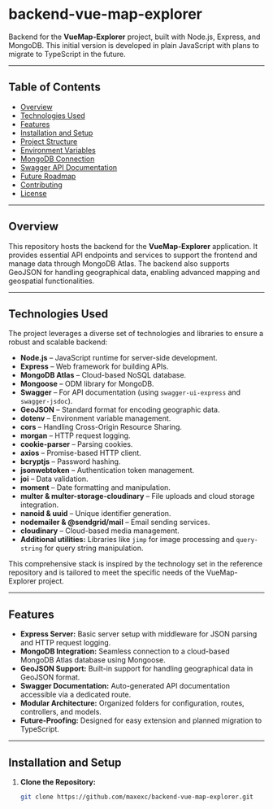 # backend-vue-map-explorer

Backend for the **VueMap-Explorer** project, built with Node.js, Express, and MongoDB. This initial version is developed in plain JavaScript with plans to migrate to TypeScript in the future.

---

## Table of Contents

- [Overview](#overview)
- [Technologies Used](#technologies-used)
- [Features](#features)
- [Installation and Setup](#installation-and-setup)
- [Project Structure](#project-structure)
- [Environment Variables](#environment-variables)
- [MongoDB Connection](#mongodb-connection)
- [Swagger API Documentation](#swagger-api-documentation)
- [Future Roadmap](#future-roadmap)
- [Contributing](#contributing)
- [License](#license)

---

## Overview

This repository hosts the backend for the **VueMap-Explorer** application. It provides essential API endpoints and services to support the frontend and manage data through MongoDB Atlas. The backend also supports GeoJSON for handling geographical data, enabling advanced mapping and geospatial functionalities.

---

## Technologies Used

The project leverages a diverse set of technologies and libraries to ensure a robust and scalable backend:

- **Node.js** – JavaScript runtime for server-side development.
- **Express** – Web framework for building APIs.
- **MongoDB Atlas** – Cloud-based NoSQL database.
- **Mongoose** – ODM library for MongoDB.
- **Swagger** – For API documentation (using `swagger-ui-express` and `swagger-jsdoc`).
- **GeoJSON** – Standard format for encoding geographic data.
- **dotenv** – Environment variable management.
- **cors** – Handling Cross-Origin Resource Sharing.
- **morgan** – HTTP request logging.
- **cookie-parser** – Parsing cookies.
- **axios** – Promise-based HTTP client.
- **bcryptjs** – Password hashing.
- **jsonwebtoken** – Authentication token management.
- **joi** – Data validation.
- **moment** – Date formatting and manipulation.
- **multer & multer-storage-cloudinary** – File uploads and cloud storage integration.
- **nanoid & uuid** – Unique identifier generation.
- **nodemailer & @sendgrid/mail** – Email sending services.
- **cloudinary** – Cloud-based media management.
- **Additional utilities:** Libraries like `jimp` for image processing and `query-string` for query string manipulation.

This comprehensive stack is inspired by the technology set in the reference repository and is tailored to meet the specific needs of the VueMap-Explorer project.

---

## Features

- **Express Server:** Basic server setup with middleware for JSON parsing and HTTP request logging.
- **MongoDB Integration:** Seamless connection to a cloud-based MongoDB Atlas database using Mongoose.
- **GeoJSON Support:** Built-in support for handling geographical data in GeoJSON format.
- **Swagger Documentation:** Auto-generated API documentation accessible via a dedicated route.
- **Modular Architecture:** Organized folders for configuration, routes, controllers, and models.
- **Future-Proofing:** Designed for easy extension and planned migration to TypeScript.

---

## Installation and Setup

1. **Clone the Repository:**

   ```bash
   git clone https://github.com/maxexc/backend-vue-map-explorer.git
   ```
